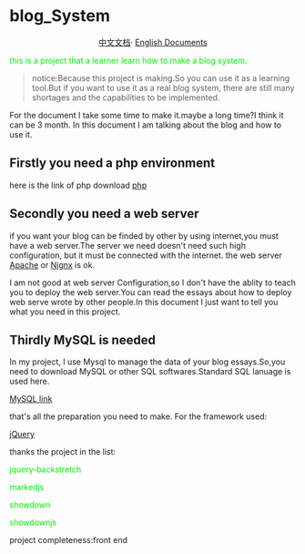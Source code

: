 # blog_System

<p align ='center'>
<a href = './README_CH.md'>中文文档</a>·
<a href = './README_EN.md'>English Documents</a>
</p>
<font color='gree'>this is a project that a learner learn how to make a blog system.</font>

<br>

>notice:Because this project is making.So you can use it as a learning tool.But if you want to use it as a real blog system, there are still many shortages and the capabilities to be implemented.

For the document I take some time to make it.maybe a long time?I think it can be 3 month.
In this document I am talking about the blog and how to use it.
## Firstly you need a php environment
here is the link of php download
<a href='https://www.php.net'>php</a>

## Secondly you need a web server 
if you want your blog can be finded by other by using internet,you must have a web server.The server we need doesn't need such high configuration, but it must be connected with the internet.
the web server
<a href='https://apache.org'>Apache</a>
or
<a href='https://nginx.org/en/'>Nignx</a> 
is ok.

I am not good at web server Configuration,so I don't have the ablity to teach you to deploy the web server.You can read the essays about how to deploy web serve wrote by other people.In this document I just want to tell you what you need in this project.
## Thirdly MySQL is needed
In my project, I use Mysql to manage the data of your blog essays.So,you need to download MySQL or other SQL softwares.Standard SQL lanuage is used here.

<a href='https://www.mysql.com/cn/'>MySQL link</a>

that's all the preparation you need to make.
For the framework used:

<a href='https://jquery.com'>jQuery</a>

thanks the project in the list:

<font color='gree'>

jquery-backstretch

markedjs

showdown

showdownjs
</font>

project completeness:front end